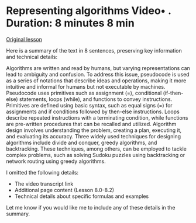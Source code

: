 # Representing algorithms Video• . Duration: 8 minutes 8 min

[Original lesson](https://www.coursera.org/learn/uol-fundamentals-of-computer-science/lecture/LKhQA/representing-algorithms)

Here is a summary of the text in 8 sentences, preserving key information and technical details:

Algorithms are written and read by humans, but varying representations can lead to ambiguity and confusion. To address this issue, pseudocode is used as a series of notations that describe ideas and operations, making it more intuitive and informal for humans but not executable by machines. Pseudocode uses primitives such as assignment (=), conditional (if-then-else) statements, loops (while), and functions to convey instructions. Primitives are defined using basic syntax, such as equal signs (=) for assignments and if conditions followed by then-else instructions. Loops describe repeated instructions with a terminating condition, while functions are pre-written procedures that can be recalled and utilized. Algorithm design involves understanding the problem, creating a plan, executing it, and evaluating its accuracy. Three widely used techniques for designing algorithms include divide and conquer, greedy algorithms, and backtracking. These techniques, among others, can be employed to tackle complex problems, such as solving Sudoku puzzles using backtracking or network routing using greedy algorithms.

I omitted the following details:

* The video transcript link
* Additional page content (Lesson 8.0-8.2)
* Technical details about specific formulas and examples

Let me know if you would like me to include any of these details in the summary.


